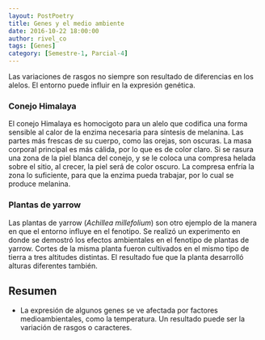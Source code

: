 ```yaml
---
layout: PostPoetry
title: Genes y el medio ambiente
date: 2016-10-22 18:00:00
author: rivel_co
tags: [Genes]
category: [Semestre-1, Parcial-4]
---
```


Las variaciones de rasgos no siempre son resultado de diferencias en los alelos. El entorno puede influir en la expresión genética.

### Conejo Himalaya

El conejo Himalaya es homocigoto para un alelo que codifica una forma sensible al calor de la enzima necesaria para síntesis de melanina. Las partes más frescas de su cuerpo, como las orejas, son oscuras. La masa corporal principal es más cálida, por lo que es de color claro. Si se rasura una zona de la piel blanca del conejo, y se le coloca una compresa helada sobre el sitio, al crecer, la piel será de color oscuro. La compresa enfría la zona lo suficiente, para que la enzima pueda trabajar, por lo cual se produce melanina.

### Plantas de yarrow

Las plantas de yarrow (*Achillea millefolium*) son otro ejemplo de la manera en que el entorno influye en el fenotipo. Se realizó un experimento en donde se demostró los efectos ambientales en el fenotipo de plantas de yarrow. Cortes de la misma planta fueron cultivados en el mismo tipo de tierra a tres altitudes distintas. El resultado fue que la planta desarrolló alturas diferentes también.

## Resumen

- La expresión de algunos genes se ve afectada por factores medioambientales, como la temperatura. Un resultado puede ser la variación de rasgos o caracteres.